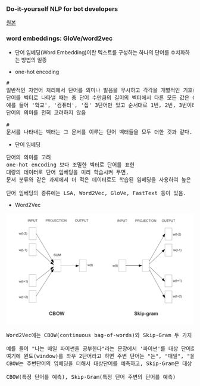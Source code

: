### Do-it-yourself NLP for bot developers
[원본](https://medium.com/rasa-blog/do-it-yourself-nlp-for-bot-developers-2e2da2817f3d)


### word embeddings: GloVe/word2vec

* 단어 임베딩(Word Embedding)이란 텍스트를 구성하는 하나의 단어를 수치화하는 방법의 일종

* one-hot encoding
<pre>
#
일반적인 자연어 처리에서 단어를 의미나 발음을 무시하고 각각을 개별적인 기호로 취급
단어를 벡터로 나타낼 때는 총 단어 수만큼의 길이의 벡터에서 다른 모든 값은 0으로 하고 단어 번호에 해당하는 원소만 1로 표시
예를 들어 '학교', '컴퓨터', '집' 3단어만 있고 순서대로 1번, 2번, 3번이라면 학교(1,0,0), 컴퓨터(0,1,0), 집(0,0,1) 표현
단어의 의미를 전혀 고려하지 않음

#
문서를 나타내는 벡터는 그 문서를 이루는 단어 벡터들을 모두 더한 것과 같다.
</pre>

* 단어 임베딩
<pre>
단어의 의미를 고려
one-hot encoding 보다 조밀한 벡터로 단어를 표현
대량의 데이터로 단어 임베딩을 미리 학습시켜 두면, 
문서 분류와 같은 과제에서 더 적은 데이터로도 학습된 임베딩을 사용하여 높은 성능을 낼 수 있음

단어 임베딩의 종류에는 LSA, Word2Vec, GloVe, FastText 등이 있음.
</pre>


* Word2Vec

![](https://raw.githubusercontent.com/rohan-varma/paper-analysis/master/word2vec-papers/models.png)

<pre>
Word2Vec에는 CBOW(continuous bag-of-words)와 Skip-Gram 두 가지 방식이 있음

예를 들어 "나는 매일 파이썬을 공부한다"라는 문장에서 '파이썬'를 대상 단어로 하자. 
여기에 윈도(window)를 좌우 2단어라고 하면 주변 단어는 "는", "매일", "을", "공부"가 될 것이다. 
CBOW는 주변단어의 임베딩을 더해서 대상단어를 예측하고, Skip-Gram은 대상 단어의 임베딩으로 주변단어를 예측한다.

CBOW(특정 단어를 예측), Skip-Gram(특정 단어 주변의 단어를 예측)
</pre>





